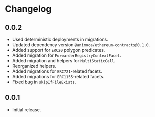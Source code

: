 # Changelog

## 0.0.2

- Used deterministic deployments in migrations.
- Updated dependency version `@animoca/ethereum-contracts@0.1.0`.
- Added support for `ERC20` polygon predicates.
- Added migration for `ForwarderRegistryContextFacet`.
- Added migration and helpers for `MultiStaticCall`.
- Reorganized helpers.
- Added migrations for `ERC721`-related facets.
- Added migrations for `ERC1155`-related facets.
- Fixed bug in `skipIfFileExists`.

## 0.0.1

- Initial release.
